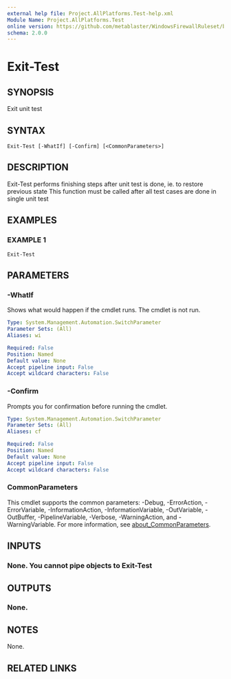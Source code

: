 ```yaml
---
external help file: Project.AllPlatforms.Test-help.xml
Module Name: Project.AllPlatforms.Test
online version: https://github.com/metablaster/WindowsFirewallRuleset/blob/develop/Modules/Project.AllPlatforms.Test/Help/en-US/Exit-Test.md
schema: 2.0.0
---
```


# Exit-Test

## SYNOPSIS
Exit unit test

## SYNTAX

```
Exit-Test [-WhatIf] [-Confirm] [<CommonParameters>]
```

## DESCRIPTION
Exit-Test performs finishing steps after unit test is done, ie.
to restore previous state
This function must be called after all test cases are done in single unit test

## EXAMPLES

### EXAMPLE 1
```
Exit-Test
```

## PARAMETERS

### -WhatIf
Shows what would happen if the cmdlet runs.
The cmdlet is not run.

```yaml
Type: System.Management.Automation.SwitchParameter
Parameter Sets: (All)
Aliases: wi

Required: False
Position: Named
Default value: None
Accept pipeline input: False
Accept wildcard characters: False
```

### -Confirm
Prompts you for confirmation before running the cmdlet.

```yaml
Type: System.Management.Automation.SwitchParameter
Parameter Sets: (All)
Aliases: cf

Required: False
Position: Named
Default value: None
Accept pipeline input: False
Accept wildcard characters: False
```

### CommonParameters
This cmdlet supports the common parameters: -Debug, -ErrorAction, -ErrorVariable, -InformationAction, -InformationVariable, -OutVariable, -OutBuffer, -PipelineVariable, -Verbose, -WarningAction, and -WarningVariable. For more information, see [about_CommonParameters](http://go.microsoft.com/fwlink/?LinkID=113216).

## INPUTS

### None. You cannot pipe objects to Exit-Test
## OUTPUTS

### None.
## NOTES
None.

## RELATED LINKS
